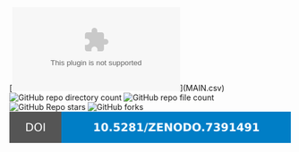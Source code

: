 [![GitHub file size in bytes](https://img.shields.io/github/size/jmrplens/mastodon_official_profiles/MAIN.csv?label=Database%20size%20(MAIN.csv)&logo=MAIN.csv&style=for-the-badge)](MAIN.csv)
![GitHub repo directory count](https://img.shields.io/github/directory-file-count/jmrplens/mastodon_official_profiles?label=folders&style=for-the-badge&type=dir)
![GitHub repo file count](https://img.shields.io/github/directory-file-count/jmrplens/mastodon_official_profiles?style=for-the-badge)
![GitHub Repo stars](https://img.shields.io/github/stars/jmrplens/mastodon_official_profiles?style=for-the-badge)
![GitHub forks](https://img.shields.io/github/forks/jmrplens/mastodon_official_profiles?style=for-the-badge)
[![DOI](.resources/information/DOI.svg)](https://zenodo.org/badge/latestdoi/569637398)
